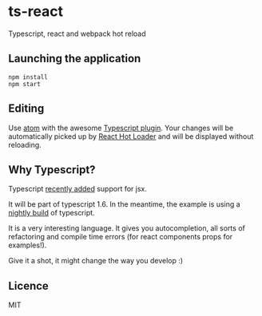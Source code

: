 # ts-react
Typescript, react and webpack hot reload

## Launching the application

    npm install
    npm start

## Editing

Use [atom](https://atom.io/) with the awesome [Typescript plugin](https://atom.io/packages/atom-typescript).
Your changes will be automatically picked up by [React Hot Loader](https://github.com/gaearon/react-hot-loader) and
will be displayed without reloading.

## Why Typescript?

Typescript [recently added](http://www.jbrantly.com/typescript-and-jsx) support for jsx.

It will be part of typescript 1.6. In the meantime, the example is using a [nightly build](https://github.com/TypeStrong/ntypescript) of typescript.

It is a very interesting language.
It gives you autocompletion, all sorts of refactoring and compile time errors (for react components props for examples!).

Give it a shot, it might change the way you develop :)

## Licence

MIT
